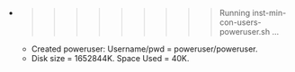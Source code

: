 * >>>>>>>>> Running inst-min-con-users-poweruser.sh ...
  * Created poweruser: Username/pwd = poweruser/poweruser.
  * Disk size = 1652844K. Space Used = 40K.

